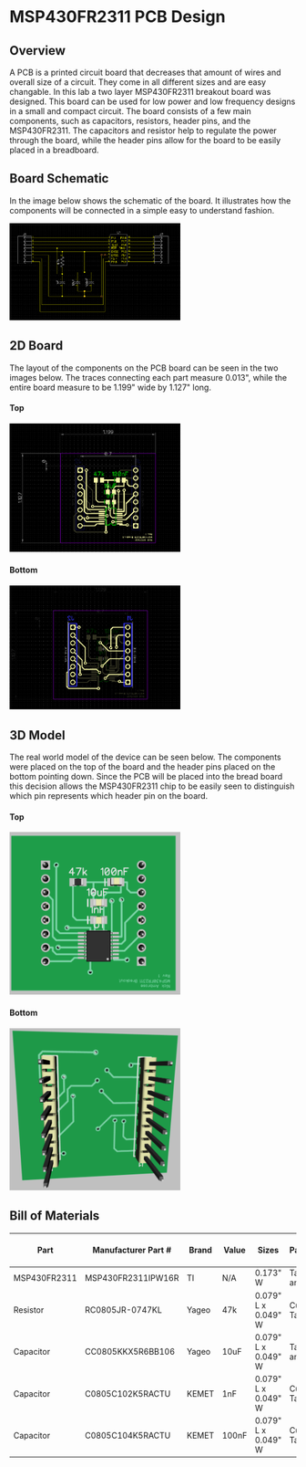 # MSP430FR2311 PCB Design

## Overview
A PCB is a printed circuit board that decreases that amount of wires and overall size of a circuit. They come in all different sizes and are easy changable. In this lab a two layer MSP430FR2311 breakout board was designed. This board can be used for low power and low frequency designs in a small and compact circuit. The board consists of a few main components, such as capacitors, resistors, header pins, and the MSP430FR2311. The capacitors and resistor help to regulate the power through the board, while the header pins allow for the board to be easily placed in a breadboard.
## Board Schematic
In the image below shows the schematic of the board. It illustrates how the components will be connected in a simple easy to understand fashion.

<img src="https://github.com/RU09342/lab-5-sensing-the-world-around-you-nick-2-1/blob/master/PCB%20Design/Assets/BoardSchematic.PNG" width="300"/>

## 2D Board
The layout of the components on the PCB board can be seen in the two images below. The traces connecting each part measure 0.013", while the entire board measure to be 1.199" wide by 1.127" long.

#### Top

<img src="https://github.com/RU09342/lab-5-sensing-the-world-around-you-nick-2-1/blob/master/PCB%20Design/Assets/2DBoard.PNG" width="300"/> 

#### Bottom

<img src="https://github.com/RU09342/lab-5-sensing-the-world-around-you-nick-2-1/blob/master/PCB%20Design/Assets/2DBoardBottom.PNG" width="300"/>

## 3D Model
The real world model of the device can be seen below. The components were placed on the top of the board and the header pins placed on the bottom pointing down. Since the PCB will be placed into the bread board this decision allows the MSP430FR2311 chip to be easily seen to distinguish which pin represents which header pin on the board. 

#### Top

<img src="https://github.com/RU09342/lab-5-sensing-the-world-around-you-nick-2-1/blob/master/PCB%20Design/Assets/3DBoard.PNG" width="300"/>

#### Bottom

<img src="https://github.com/RU09342/lab-5-sensing-the-world-around-you-nick-2-1/blob/master/PCB%20Design/Assets/3DBoardBottom.PNG" width="300"/>

## Bill of Materials

|Part     |Manufacturer Part #|Brand|Value|Sizes|Package      |Unit Price ($)|Website|
|------------|-------------------|-----|-------------------|-------------------|-------------|--------------|----|
|MSP430FR2311|MSP430FR2311IPW16R |TI   | N/A | 0.173" W| Tape and Reel | 0.63 | [Link](https://www.digikey.com/product-detail/en/texas-instruments/MSP430FR2311IPW16R/MSP430FR2311IPW16R-ND/6098078)|
|Resistor |RC0805JR-0747KL    |Yageo| 47k |0.079" L x 0.049" W|Cut Tape     |0.00245       |[Link](https://www.digikey.com/product-detail/en/yageo/RC0805JR-0747KL/311-47KARCT-ND/731283)|
|Capacitor|CC0805KKX5R6BB106  |Yageo|10uF |0.079" L x 0.049" W|Tape and Reel|0.19          |[Link](https://www.digikey.com/product-detail/en/yageo/CC0805KKX5R6BB106/311-1460-2-ND/2833625)|      
|Capacitor|C0805C102K5RACTU   |KEMET|1nF  |0.079" L x 0.049" W|Cut Tape     |0.00784       |[Link](https://www.digikey.com/product-detail/en/kemet/C0805C102K5RACTU/399-1147-1-ND/411422)|
|Capacitor|C0805C104K5RACTU   |KEMET|100nF|0.079" L x 0.049" W|Cut Tape     |0.01012       |[Link](https://www.digikey.com/product-detail/en/kemet/C0805C104K5RACTU/399-1170-1-ND/411445)|

